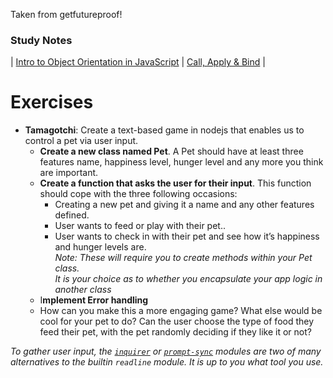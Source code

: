 Taken from getfutureproof!

### Study Notes
| [Intro to Object Orientation in JavaScript](https://github.com/getfutureproof/fp_guides_wiki/wiki/Object-Orientation-in-JavaScript) | [Call, Apply & Bind](https://github.com/getfutureproof/fp_guides_wiki/wiki/Call-vs-Apply-vs-Bind) |

# Exercises
- **Tamagotchi**: Create a text-based game in nodejs that enables us to control a pet via user input.
    - **Create a new class named Pet**. A Pet should have at least three features name, happiness level, hunger level and any more you think are important.
    - **Create a function that asks the user for their input**. This function should cope with the three following occasions:
        - Creating a new pet and giving it a name and any other features defined.
        - User wants to feed or play with their pet..
        - User wants to check in with their pet and see how it’s happiness and hunger levels are. \
  *Note: These will require you to create methods within your Pet class.* \
  *It is your choice as to whether you encapsulate your app logic in another class*
    - I**mplement Error handling**
    - How can you make this a more engaging game? What else would be cool for your pet to do? Can the user choose the type of food they feed their pet, with the pet randomly deciding if they like it or not?

*To gather user input, the [`inquirer`](https://www.npmjs.com/package/inquirer) or [`prompt-sync`](https://github.com/heapwolf/prompt-sync#readme) modules are two of many alternatives to the builtin `readline` module. It is up to you what tool you use.*